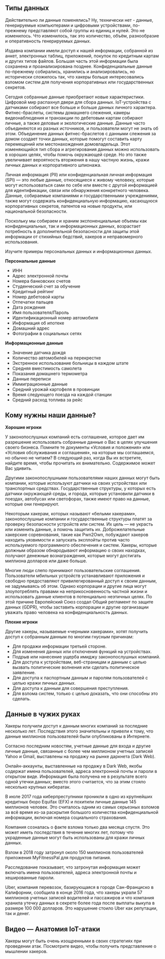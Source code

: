 <!-- 5.1.1  -->
## Типы данных

Действительно ли данные поменялись? Ну, технически нет - данные, генерируемые компьютерами и цифровыми устройствами, по-прежнему представляют собой группы из единиц и нулей. Это не изменилось. Что изменилось, так это количество, объём, разнообразие и оперативность генерируемых данных.

Издавна компании имели доступ к нашей информации, собранной из анкет, электронных таблиц, приложений, покупок по кредитным картам и других типов файлов. Большая часть этой информации была сохранена и проанализирована позднее. Конфиденциальные данные по-прежнему собирались, хранились и анализировались, но исторически сложилось так, что хакеры больше интересовались взломом систем для получения корпоративных или государственных секретов.

Сегодня собранные данные приобретают новые характеристики. Цифровой мир распахнул двери для сбора данных. IoT-устройства с датчиками собирают все больше и больше данных личного характера. Фитнес-браслеты, системы домашнего слежения, камеры видеонаблюдения и транзакции по дебетовым картам собирают личные, а также деловые и экологические данные. Данные часто объединяются из разных источников, и пользователи могут не знать об этом. Объединение данных фитнес-браслетов с данными слежения за домом создает точки данных, которые помогут составить карту перемещений или местонахождения домовладельца. Этот изменяющийся тип сбора и агрегирования данных можно использовать в хороших целях, чтобы помочь окружающей среде. Но это также увеличивает вероятность вторжения в нашу частную жизнь, кражи личных данных и корпоративного шпионажа.

Личная информация (PII) или конфиденциальная личная информация (SPI) — это любые данные, относящиеся к живому человеку, которые могут использоваться сами по себе или вместе с другой информацией для идентификации, связи или обнаружения конкретного человека. Данные, собираемые компаниями и государственными учреждениями, также могут содержать конфиденциальную информацию, касающуюся корпоративных секретов, патентов на новые продукты, или национальной безопасности.

Поскольку мы собираем и храним экспоненциальные объемы как конфиденциальных, так и информационных данных, возрастает потребность в дополнительной безопасности для защиты этой информации от стихийных бедствий, хакеров и неправомерного использования.

Изучите примеры персональных данных и информационных данных.

**Персональные данные**

* ИНН
* Адрес электронной почты
* Номера банковских счетов
* Студенческий счет за обучение
* Кредитный рейтинг
* Номер дебетовой карты
* Отпечатки пальцев
* Дата рождения
* Имя пользователя/Пароль
* Идентификационный номер автомобиля
* Информация об ипотеке
* Домашний адрес
* Фотографии в социальных сетях

**Информационные данные**

* Значение датчика дождя
* Количество автомобилей на перекрестке
* Экстренное использование больницы в каждом штате
* Средняя вместимость самолета
* Показания домашнего термометра
* Данные переписи
* Иммиграционные данные
* Средний урожай картофеля в провинции
* Время следующего поезда на каждой станции
* Средний расход топлива за рейс

<!-- 5.1.3  -->
## Кому нужны наши данные?

**Хорошие игроки**

У законопослушных компаний есть соглашение, которое дает им разрешение использовать собранные данные о Вас в целях улучшения своего бизнеса. Помните те документы «Условия и положения» или «Условия обслуживания и соглашения», на которые мы соглашаемся, но обычно не читаем? В следующий раз, когда Вы их встретите, найдите время, чтобы прочитать их внимательно. Содержимое может Вас удивить.

Другими законопослушными пользователями наших данных могут быть компании, которые используют датчики на своих устройствах или транспортных средствах. Государственные структуры, у которых есть датчики окружающей среды, и города, которые установили датчики в поездах, автобусах или светофорах, также имеют право на данные, которые они генерируют.

Некоторым хакерам, которых называют «белыми хакерами», законопослушные компании и государственные структуры платят за проверку безопасности устройств или систем. Их цель — не украсть или изменить данные, а помочь защитить их. Доброжелательные хакерские соревнования, такие как Pwn2Own, побуждают хакеров находить уязвимости и запускать эксплойты против часто используемого программного обеспечения и систем. Хакеры, которые должным образом обнародывают информацию о своих находках, получают денежные вознаграждения, которые могут достигать миллиона долларов или даже больше.

Многие люди слепо принимают пользовательские соглашения. Пользователи мбильных устройств устанавливают приложения и свободно предоставляют привилегированный доступ к своим данным, не задумываясь об этом. Однако корпорации и другие лица могут злоупотреблять правами на неприкосновенность частной жизни и использовать данные клиентов в потенциально неэтичных целях. По этой причине Европейский Союз создал Общий регламент по защите данных (GDPR), чтобы заставить корпорации и другие организации уважать право человека на конфиденциальность данных.

**Плохие игроки**

Другие хакеры, называемые «черными хакерами», хотят получить доступ к собранным данным по многим гнусным причинам:

* Для продажи информации третьей стороне.
* Для изменения данных или отключения функций на устройствах.
* Подрыв или нанесение ущерба имиджу законопослушных компаний.
* Для доступа к устройствам, веб-страницам и данным с целью вызвать политические волнения или сделать политическое заявление.
* Для доступа к паспортным данным и паролям пользователей с целью кражи личных данных.
* Для доступа к данным для совершения преступления.
* Для взлома систем, только с целью доказать, что они способны это сделать.

<!-- 5.1.4  -->
## Данные в чужих руках

Хакеры получили доступ к данным многих компаний за последние несколько лет. Последствия этого значительны и привели к тому, что данные миллионов пользователей были опубликованы в Интернете.

Согласно последним новостям, учетные данные для входа и другие личные данные, связанные с более чем миллионом учетных записей Yahoo и Gmail, выставлены на продажу на рынке даркнета (Dark Web).

Онлайн-аккаунты, выставленные на продажу в Dark Web, якобы содержат имена пользователей, адреса электронной почты и пароли в открытом виде. Информация была получена не в результате всего одной утечки данных; вместо этого считается, что за этим стояло несколько крупных кибератак.

В июле 2017 года киберпреступники проникли в одно из крупнейших кредитных бюро Equifax (EFX) и похитили личные данные 145 миллионов человек. Это считалось одним из самых серьезных взломов за всё время из-за раскрытия большого количества конфиденциальной информации, включая номера социального страхования.

Компания созналась о факте взлома только два месяца спустя. Это может иметь последствия в течение многих лет, потому что украденные данные могут быть использованы для кражи личных данных.

Взлом в 2018 году затронул около 150 миллионов пользователей приложения MyFitnessPal для продуктов питания.

Расследование показывает, что затронутая информация может включать имена пользователей, адреса электронной почты и хешированные пароли.

Uber, компания перевозок, базирующаяся в городе Сан-Франциско в Калифорнии, сообщила в конце 2016 года, что хакеры украли 57 миллионов учетных записей водителей и пассажиров и что компания хранила утечку данных в секрете более года после выплаты выкупа в размере 100 000 долларов. Это нарушение стоило Uber как репутации, так и денег.

<!-- 5.1.5  -->
## Видео — Анатомия IoT-атаки 

Хакеры могут быть очень изощренными в своих стратегиях при проведении атак. Посмотрите видео, чтобы получить представление о мышлении хакеров.
<!-- ссылка на видео 5.1.5 -->